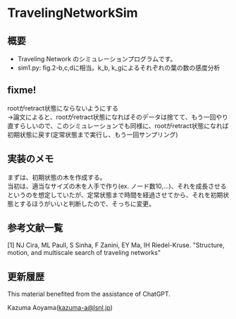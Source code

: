 # TravelingNetworkSim
## 概要
- Traveling Network のシミュレーションプログラムです。<br>
- sim1.py: fig.2-b,c,dに相当。k_b, k_gによるそれぞれの葉の数の感度分析

## fixme!
rootがretract状態にならないようにする<br>
→論文によると、rootがretract状態になればそのデータは捨てて、もう一回やり直すらしいので、このシミュレーションでも同様に、rootがretract状態になれば初期状態に戻す(定常状態まで実行し、もう一回サンプリング)
## 実装のメモ
まずは、初期状態の木を作成する。<br>
当初は、適当なサイズの木を人手で作り(ex. ノード数10,...)、それを成長させるというのを想定していたが、定常状態まで時間を経過させてから、それを初期状態とするほうがいいと判断したので、そっちに変更。

## 参考文献一覧
[1] NJ Cira, ML Paull, S Sinha, F Zanini, EY Ma, IH Riedel-Kruse. "Structure, motion, and multiscale search of traveling networks"<br>

## 更新履歴


This material benefited from the assistance of ChatGPT.

Kazuma Aoyama(kazuma-a@lsnl.jp)

